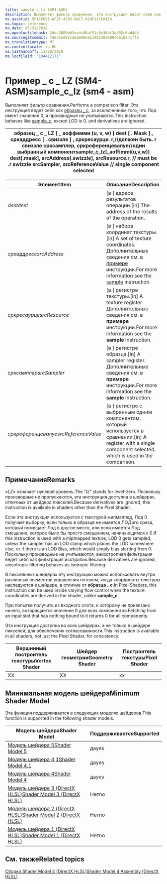 ```yaml
---
title: sample_c_lz (SM4-ASM)
description: Выполняет фильтр сравнения. Эта инструкция ведет себя как образец \_ c, за исключением того, что Лод имеет значение 0, а производные не учитываются.
ms.assetid: 5F11F091-AF2F-4293-88C7-824F11FE01E4
ms.topic: reference
ms.date: 05/31/2018
ms.openlocfilehash: 24ec2889dd3ea4c86af51c8e36bf2e302c6ad4dd
ms.sourcegitcommit: fe03c5d92ca6a0d66a114b2303e99c0a19241ffb
ms.translationtype: MT
ms.contentlocale: ru-RU
ms.lasthandoff: 11/20/2019
ms.locfileid: "104412171"
---
```

# <a name="sample_c_lz-sm4---asm"></a><span data-ttu-id="67f27-104">Пример \_ c \_ LZ (SM4-ASM)</span><span class="sxs-lookup"><span data-stu-id="67f27-104">sample\_c\_lz (sm4 - asm)</span></span>

<span data-ttu-id="67f27-105">Выполняет фильтр сравнения.</span><span class="sxs-lookup"><span data-stu-id="67f27-105">Performs a comparison filter.</span></span> <span data-ttu-id="67f27-106">Эта инструкция ведет себя как [образец \_ c](sample-c--sm4---asm-.md), за исключением того, что Лод имеет значение 0, а производные не учитываются.</span><span class="sxs-lookup"><span data-stu-id="67f27-106">This instruction behaves like [sample\_c](sample-c--sm4---asm-.md), except LOD is 0, and derivatives are ignored.</span></span>



| <span data-ttu-id="67f27-107">образец \_ c \_ LZ \[ \_ аоффимми (u, v, w) \] dest \[ . Mask \] , сркаддресс \[ . свиззле \] , сркресаурце. r,//должен быть. r свиззле срксамплер, сркреференцевалуе//один выбранный компонент</span><span class="sxs-lookup"><span data-stu-id="67f27-107">sample\_c\_lz\[\_aoffimmi(u,v,w)\] dest\[.mask\], srcAddress\[.swizzle\], srcResource.r, // must be .r swizzle srcSampler, srcReferenceValue // single component selected</span></span> |
|---------------------------------------------------------------------------------------------------------------------------------------------------------------------------|



 



| <span data-ttu-id="67f27-108">Элемент</span><span class="sxs-lookup"><span data-stu-id="67f27-108">Item</span></span>                                                                                                                                       | <span data-ttu-id="67f27-109">Описание</span><span class="sxs-lookup"><span data-stu-id="67f27-109">Description</span></span>                                                                                                                |
|--------------------------------------------------------------------------------------------------------------------------------------------|----------------------------------------------------------------------------------------------------------------------------|
| <span data-ttu-id="67f27-110"><span id="dest"></span><span id="DEST"></span>*dest*</span><span class="sxs-lookup"><span data-stu-id="67f27-110"><span id="dest"></span><span id="DEST"></span>*dest*</span></span><br/>                                                                            | <span data-ttu-id="67f27-111">\[в \] адресе результатов операции.</span><span class="sxs-lookup"><span data-stu-id="67f27-111">\[in\] The address of the results of the operation.</span></span><br/>                                                             |
| <span data-ttu-id="67f27-112"><span id="srcAddress"></span><span id="srcaddress"></span><span id="SRCADDRESS"></span>*сркаддресс*</span><span class="sxs-lookup"><span data-stu-id="67f27-112"><span id="srcAddress"></span><span id="srcaddress"></span><span id="SRCADDRESS"></span>*srcAddress*</span></span><br/>                             | <span data-ttu-id="67f27-113">\[в \] наборе координат текстуры.</span><span class="sxs-lookup"><span data-stu-id="67f27-113">\[in\] A set of texture coordinates.</span></span> <span data-ttu-id="67f27-114">Дополнительные сведения см. в [примере](sample--sm4---asm-.md) инструкции.</span><span class="sxs-lookup"><span data-stu-id="67f27-114">For more information see the [sample](sample--sm4---asm-.md) instruction.</span></span><br/> |
| <span data-ttu-id="67f27-115"><span id="srcResource"></span><span id="srcresource"></span><span id="SRCRESOURCE"></span>*сркресаурце*</span><span class="sxs-lookup"><span data-stu-id="67f27-115"><span id="srcResource"></span><span id="srcresource"></span><span id="SRCRESOURCE"></span>*srcResource*</span></span><br/>                         | <span data-ttu-id="67f27-116">\[в \] регистре текстуры.</span><span class="sxs-lookup"><span data-stu-id="67f27-116">\[in\] A texture register.</span></span> <span data-ttu-id="67f27-117">Дополнительные сведения см. в **примере** инструкции.</span><span class="sxs-lookup"><span data-stu-id="67f27-117">For more information see the **sample** instruction.</span></span><br/>                                 |
| <span data-ttu-id="67f27-118"><span id="srcSampler"></span><span id="srcsampler"></span><span id="SRCSAMPLER"></span>*срксамплер*</span><span class="sxs-lookup"><span data-stu-id="67f27-118"><span id="srcSampler"></span><span id="srcsampler"></span><span id="SRCSAMPLER"></span>*srcSampler*</span></span><br/>                             | <span data-ttu-id="67f27-119">\[в \] регистре образца.</span><span class="sxs-lookup"><span data-stu-id="67f27-119">\[in\] A sampler register.</span></span> <span data-ttu-id="67f27-120">Дополнительные сведения см. в **примере** инструкции.</span><span class="sxs-lookup"><span data-stu-id="67f27-120">For more information see the **sample** instruction.</span></span><br/>                                 |
| <span data-ttu-id="67f27-121"><span id="srcReferenceValue"></span><span id="srcreferencevalue"></span><span id="SRCREFERENCEVALUE"></span>*сркреференцевалуе*</span><span class="sxs-lookup"><span data-stu-id="67f27-121"><span id="srcReferenceValue"></span><span id="srcreferencevalue"></span><span id="SRCREFERENCEVALUE"></span>*srcReferenceValue*</span></span><br/> | <span data-ttu-id="67f27-122">\[в \] регистре с выбранным одним компонентом, который используется в сравнении.</span><span class="sxs-lookup"><span data-stu-id="67f27-122">\[in\] A register with a single component selected, which is used in the comparison.</span></span><br/>                            |



 

## <a name="remarks"></a><span data-ttu-id="67f27-123">Примечания</span><span class="sxs-lookup"><span data-stu-id="67f27-123">Remarks</span></span>

<span data-ttu-id="67f27-124">«LZ» означает нулевой уровень.</span><span class="sxs-lookup"><span data-stu-id="67f27-124">The "lz" stands for level-zero.</span></span> <span data-ttu-id="67f27-125">Поскольку производные не пропускаются, эта инструкция доступна в шейдерах, отличных от шейдера пикселей.</span><span class="sxs-lookup"><span data-stu-id="67f27-125">Because derivatives are ignored, this instruction is available in shaders other than the Pixel Shader.</span></span>

<span data-ttu-id="67f27-126">Если эта инструкция используется с текстурой мипмаппед, Лод 0 получает выборку, если только в образце не имеется ЛОДого среза, который помещает Лод в другое место, или если имеется Лод смещение, которое было бы просто смещением, начинающимся с 0.</span><span class="sxs-lookup"><span data-stu-id="67f27-126">If this instruction is used with a mipmapped texture, LOD 0 gets sampled, unless the sampler has an LOD clamp which places the LOD somewhere else, or if there is an LOD Bias, which would simply bias starting from 0.</span></span> <span data-ttu-id="67f27-127">Поскольку производные не учитываются, анизотропная фильтрация ведет себя как фильтрация исотропик.</span><span class="sxs-lookup"><span data-stu-id="67f27-127">Because derivatives are ignored, anisotropic filtering behaves as isotropic filtering.</span></span>

<span data-ttu-id="67f27-128">В пиксельных шейдерах эту инструкцию можно использовать внутри различных элементов управления потоком, когда координаты текстуры наследуются в шейдере, в отличие от **образца \_ c**.</span><span class="sxs-lookup"><span data-stu-id="67f27-128">In Pixel Shaders, this instruction can be used inside varying flow control when the texture coordinates are derived in the shader, unlike **sample\_c**.</span></span>

<span data-ttu-id="67f27-129">При попытке получить из входного слота, к которому не привязано ничего, возвращается значение 0 для всех компонентов.</span><span class="sxs-lookup"><span data-stu-id="67f27-129">Fetching from an input slot that has nothing bound to it returns 0 for all components.</span></span>

<span data-ttu-id="67f27-130">Эта инструкция доступна во всех шейдерах, а не только в шейдере пикселей, для обеспечения согласованности.</span><span class="sxs-lookup"><span data-stu-id="67f27-130">This instruction is available in all shaders, not just the Pixel Shader, for consistency.</span></span>



| <span data-ttu-id="67f27-131">Вершинный построитель текстуры</span><span class="sxs-lookup"><span data-stu-id="67f27-131">Vertex Shader</span></span> | <span data-ttu-id="67f27-132">Шейдер геометрии</span><span class="sxs-lookup"><span data-stu-id="67f27-132">Geometry Shader</span></span> | <span data-ttu-id="67f27-133">Построитель текстуры</span><span class="sxs-lookup"><span data-stu-id="67f27-133">Pixel Shader</span></span> |
|---------------|-----------------|--------------|
| <span data-ttu-id="67f27-134">X</span><span class="sxs-lookup"><span data-stu-id="67f27-134">X</span></span>             | <span data-ttu-id="67f27-135">X</span><span class="sxs-lookup"><span data-stu-id="67f27-135">X</span></span>               | <span data-ttu-id="67f27-136">x</span><span class="sxs-lookup"><span data-stu-id="67f27-136">x</span></span>            |



 

## <a name="minimum-shader-model"></a><span data-ttu-id="67f27-137">Минимальная модель шейдера</span><span class="sxs-lookup"><span data-stu-id="67f27-137">Minimum Shader Model</span></span>

<span data-ttu-id="67f27-138">Эта функция поддерживается в следующих моделях шейдеров.</span><span class="sxs-lookup"><span data-stu-id="67f27-138">This function is supported in the following shader models.</span></span>



| <span data-ttu-id="67f27-139">Модель шейдера</span><span class="sxs-lookup"><span data-stu-id="67f27-139">Shader Model</span></span>                                              | <span data-ttu-id="67f27-140">Поддерживается</span><span class="sxs-lookup"><span data-stu-id="67f27-140">Supported</span></span> |
|-----------------------------------------------------------|-----------|
| [<span data-ttu-id="67f27-141">Модель шейдера 5</span><span class="sxs-lookup"><span data-stu-id="67f27-141">Shader Model 5</span></span>](d3d11-graphics-reference-sm5.md)        | <span data-ttu-id="67f27-142">да</span><span class="sxs-lookup"><span data-stu-id="67f27-142">yes</span></span>       |
| [<span data-ttu-id="67f27-143">Модель шейдера 4,1</span><span class="sxs-lookup"><span data-stu-id="67f27-143">Shader Model 4.1</span></span>](dx-graphics-hlsl-sm4.md)              | <span data-ttu-id="67f27-144">да</span><span class="sxs-lookup"><span data-stu-id="67f27-144">yes</span></span>       |
| [<span data-ttu-id="67f27-145">Модель шейдера 4</span><span class="sxs-lookup"><span data-stu-id="67f27-145">Shader Model 4</span></span>](dx-graphics-hlsl-sm4.md)                | <span data-ttu-id="67f27-146">да</span><span class="sxs-lookup"><span data-stu-id="67f27-146">yes</span></span>       |
| [<span data-ttu-id="67f27-147">Модель шейдера 3 (DirectX HLSL)</span><span class="sxs-lookup"><span data-stu-id="67f27-147">Shader Model 3 (DirectX HLSL)</span></span>](dx-graphics-hlsl-sm3.md) | <span data-ttu-id="67f27-148">Нет</span><span class="sxs-lookup"><span data-stu-id="67f27-148">no</span></span>        |
| [<span data-ttu-id="67f27-149">Модель шейдера 2 (DirectX HLSL)</span><span class="sxs-lookup"><span data-stu-id="67f27-149">Shader Model 2 (DirectX HLSL)</span></span>](dx-graphics-hlsl-sm2.md) | <span data-ttu-id="67f27-150">Нет</span><span class="sxs-lookup"><span data-stu-id="67f27-150">no</span></span>        |
| [<span data-ttu-id="67f27-151">Модель шейдера 1 (DirectX HLSL)</span><span class="sxs-lookup"><span data-stu-id="67f27-151">Shader Model 1 (DirectX HLSL)</span></span>](dx-graphics-hlsl-sm1.md) | <span data-ttu-id="67f27-152">Нет</span><span class="sxs-lookup"><span data-stu-id="67f27-152">no</span></span>        |



 

## <a name="related-topics"></a><span data-ttu-id="67f27-153">См. также</span><span class="sxs-lookup"><span data-stu-id="67f27-153">Related topics</span></span>

<dl> <dt>

[<span data-ttu-id="67f27-154">Сборка Shader Model 4 (DirectX HLSL)</span><span class="sxs-lookup"><span data-stu-id="67f27-154">Shader Model 4 Assembly (DirectX HLSL)</span></span>](dx-graphics-hlsl-sm4-asm.md)
</dt> </dl>

 

 





